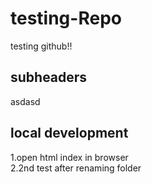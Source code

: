 # testing-Repo
testing github!!
## subheaders
asdasd

## local development

1.open html index in browser <br>
2.2nd test after renaming folder
